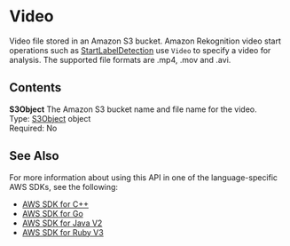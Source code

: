 # Video<a name="API_Video"></a>

Video file stored in an Amazon S3 bucket\. Amazon Rekognition video start operations such as [StartLabelDetection](API_StartLabelDetection.md) use `Video` to specify a video for analysis\. The supported file formats are \.mp4, \.mov and \.avi\.

## Contents<a name="API_Video_Contents"></a>

 **S3Object**   <a name="rekognition-Type-Video-S3Object"></a>
The Amazon S3 bucket name and file name for the video\.  
Type: [S3Object](API_S3Object.md) object  
Required: No

## See Also<a name="API_Video_SeeAlso"></a>

For more information about using this API in one of the language\-specific AWS SDKs, see the following:
+  [AWS SDK for C\+\+](https://docs.aws.amazon.com/goto/SdkForCpp/rekognition-2016-06-27/Video) 
+  [AWS SDK for Go](https://docs.aws.amazon.com/goto/SdkForGoV1/rekognition-2016-06-27/Video) 
+  [AWS SDK for Java V2](https://docs.aws.amazon.com/goto/SdkForJavaV2/rekognition-2016-06-27/Video) 
+  [AWS SDK for Ruby V3](https://docs.aws.amazon.com/goto/SdkForRubyV3/rekognition-2016-06-27/Video) 